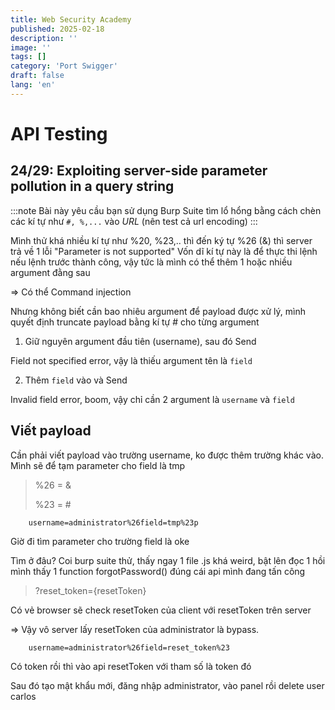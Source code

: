 ```yaml
---
title: Web Security Academy
published: 2025-02-18
description: ''   
image: ''
tags: []
category: 'Port Swigger'
draft: false
lang: 'en'
---
```

# API Testing

## 24/29: Exploiting server-side parameter pollution in a query string


:::note
Bài này yêu cầu bạn sử dụng Burp Suite tìm lổ hổng bằng cách chèn các kí tự như `#, %,...` vào *URL* (nên test cả url encoding)
:::

Mình thử khá nhiều kí tự như %20, %23,.. thì đến ký tự %26 (&) thì server trả về 1 lỗi "Parameter is not supported"
Vốn dĩ kí tự này là để thực thi lệnh nếu lệnh trước thành công, vậy tức là mình có thể thêm 1 hoặc nhiều argument đằng sau 

=> Có thể Command injection 

Nhưng không biết cần bao nhiêu argument để payload được xử lý, mình quyết định truncate payload bằng kí tự # cho từng argument

1. Giữ nguyên argument đầu tiên (username), sau đó Send

Field not specified error, vậy là thiếu argument tên là `field`


2. Thêm `field` vào và Send

Invalid field error, boom, vậy chỉ cần 2 argument là `username` và `field`

## Viết payload

Cần phải viết payload vào trường username, ko được thêm trường khác vào. Mình sẽ để tạm parameter cho field là tmp

> %26 = &
>
> %23 = #

```
    username=administrator%26field=tmp%23p
```

Giờ đi tìm parameter cho trường field là oke

Tìm ở đâu? Coi burp suite thử, thấy ngay 1 file .js khá weird, bật lên đọc 1 hồi mình thấy 1 function forgotPassword() đúng cái api mình đang tấn công

> ?reset_token={resetToken}

Có vẻ browser sẽ check resetToken của client với resetToken trên server

=> Vậy vô server lấy resetToken của administrator là bypass.

```
    username=administrator%26field=reset_token%23
```

Có token rồi thì vào api resetToken với tham số là token đó

Sau đó tạo mật khẩu mới, đăng nhập administrator, vào panel rồi delete user carlos